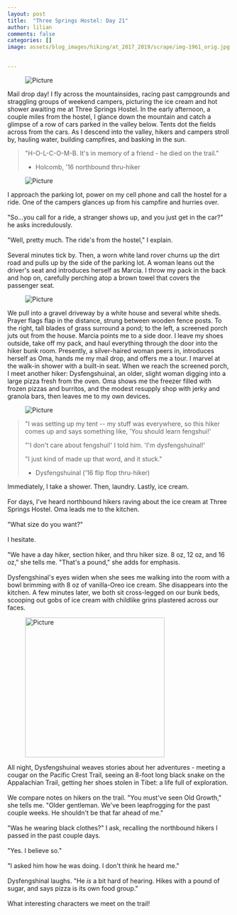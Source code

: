 ```yaml
---
layout: post  
title:  "Three Springs Hostel: Day 21"  
author: lilian  
comments: false  
categories: []  
image: assets/blog_images/hiking/at_2017_2019/scrape/img-1961_orig.jpg 
                  

---
```

<figure><img src="{{site.baseurl}}/assets/blog_images/hiking/at_2017_2019/scrape/img-1961_orig.jpg" alt="Picture" style="width:auto;max-width:100%"></figure>

Mail drop day! I fly across the mountainsides, racing past campgrounds and straggling groups of weekend campers, picturing the ice cream and hot shower awaiting me at Three Springs Hostel. In the early afternoon, a couple miles from the hostel, I glance down the mountain and catch a glimpse of a row of cars parked in the valley below. Tents dot the fields across from the cars. As I descend into the valley, hikers and campers stroll by, hauling water, building campfires, and basking in the sun.

<blockquote>"H-O-L-C-O-M-B. It's in memory of a friend - he died on the trail."

- Holcomb, '16 northbound thru-hiker</blockquote>

<figure><img src="{{site.baseurl}}/assets/blog_images/hiking/at_2017_2019/scrape/img-1963_orig.jpg" alt="Picture" style="width:auto;max-width:100%"></figure>

I approach the parking lot, power on my cell phone and call the hostel for a ride. One of the campers glances up from his campfire and hurries over.<br><br>"So...you call for a ride, a stranger shows up, and you just get in the car?" he asks incredulously.<br><br>"Well, pretty much. The ride's from the hostel," I explain.<br><br>Several minutes tick by. Then, a worn white land rover churns up the dirt road and pulls up by the side of the parking lot. A woman leans out the driver's seat and introduces herself as Marcia. I throw my pack in the back and hop on, carefully perching atop a brown towel that covers the passenger seat.

<figure><img src="{{site.baseurl}}/assets/blog_images/hiking/at_2017_2019/scrape/img-1970_orig.jpg" alt="Picture" style="width:auto;max-width:100%"></figure>

We pull into a gravel driveway by a white house and several white sheds. Prayer flags flap in the distance, strung between wooden fence posts. To the right, tall blades of grass surround a pond; to the left, a screened porch juts out from the house. Marcia points me to a side door. I leave my shoes outside, take off my pack, and haul everything through the door into the hiker bunk room. Presently, a silver-haired woman peers in, introduces herself as Oma, hands me my mail drop, and offers me a tour. I marvel at the walk-in shower with a built-in seat. When we reach the screened porch, I meet another hiker: Dysfengshuinal, an older, slight woman digging into a large pizza fresh from the oven. Oma shows me the freezer filled with frozen pizzas and burritos, and the modest resupply shop with jerky and granola bars, then leaves me to my own devices.

<figure><img src="{{site.baseurl}}/assets/blog_images/hiking/at_2017_2019/scrape/img-1967_orig.jpg" alt="Picture" style="width:auto;max-width:100%"></figure>

<blockquote>"I was setting up my tent -- my stuff was everywhere, so this hiker comes up and says something like, 'You should learn fengshui!'

"'I don't care about fengshui!' I told him. 'I'm dysfengshuinal!'

"I just kind of made up that word, and it stuck."

- Dysfengshuinal ('16 flip flop thru-hiker)</blockquote>

Immediately, I take a shower. Then, laundry. Lastly, ice cream.<br><br>For days, I've heard northbound hikers raving about the ice cream at Three Springs Hostel. Oma leads me to the kitchen.<br><br>"What size do you want?"<br><br>I hesitate.<br><br>"We have a day hiker, section hiker, and thru hiker size. 8 oz, 12 oz, and 16 oz," she tells me. "That's a pound," she adds for emphasis.<br><br>Dysfengshinal's eyes widen when she sees me walking into the room with a bowl brimming with 8 oz of vanilla-Oreo ice cream. She disappears into the kitchen. A few minutes later, we both sit cross-legged on&nbsp;our bunk beds, scooping out gobs of ice cream with childlike grins plastered across our faces.

<figure><img src="{{site.baseurl}}/assets/blog_images/hiking/at_2017_2019/scrape/img-1965.jpg?314" alt="Picture" style="width:314;max-width:100%"></figure>

All night, Dysfengshuinal weaves stories about her adventures - meeting a cougar on the Pacific Crest Trail, seeing an 8-foot long black snake on the Appalachian Trail, getting her shoes stolen in Tibet: a life full of exploration.<br><br>We compare notes on hikers on the trail. "You must've seen Old Growth," she tells me. "Older gentleman. We've been leapfrogging for the past couple weeks. He shouldn't be that far ahead of me."<br><br>"Was he wearing black clothes?" I ask, recalling the northbound hikers I passed in the past couple days.<br><br>"Yes. I believe so."<br><br>"I asked him how he was doing. I don't think he heard me."<br><br>Dysfengshinal laughs. "He <em>is</em> a bit hard of hearing. Hikes with a pound of sugar, and says pizza is its own food group."<br><br>What interesting characters we meet on the trail!